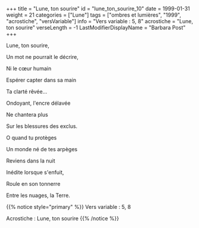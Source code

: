 +++
title = "Lune, ton sourire"
id = "lune_ton_sourire_10"
date = 1999-01-31
weight = 21
categories = ["Lune"]
tags = ["ombres et lumières", "1999", "acrostiche", "versVariable"]
info = "Vers variable : 5, 8"
acrostiche = "Lune, ton sourire"
verseLength = -1
LastModifierDisplayName = "Barbara Post"
+++

Lune, ton sourire,

Un mot ne pourrait le décrire,

Ni le cœur humain

Espérer capter dans sa main

Ta clarté rêvée...

Ondoyant, l'encre délavée

Ne chantera plus

Sur les blessures des exclus.

O quand tu protèges

Un monde né de tes arpèges

Reviens dans la nuit

Inédite lorsque s'enfuit,

Roule en son tonnerre

Entre les nuages, la Terre.

{{% notice style="primary" %}}
Vers variable : 5, 8

Acrostiche : Lune, ton sourire
{{% /notice %}}
